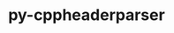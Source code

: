 ---
title: "py-cppheaderparser"
layout: cache
categories: [package, develop]
meta: {"compilers": ["gcc@11.1.0", "none"], "num_specs": 57, "num_specs_by_stack": {"e4s": 18, "gpu-tests": 18, "hep": 11, "ml-linux-x86_64-rocm": 11, "root": 57}, "oss": ["ubuntu20.04", "ubuntu22.04", "ubuntu24.04"], "platforms": ["linux"], "stacks": ["e4s", "gpu-tests", "hep", "ml-linux-x86_64-rocm", "root"], "targets": ["x86_64_v3"], "versions": ["2.7.4"]}
spec_details: [{"compiler": "gcc@11.1.0", "hash": "235wmheipgvj5ich3abk5z7bi4qexaja", "os": "ubuntu20.04", "platform": "linux", "size": "-", "stacks": ["gpu-tests", "root"], "target": "x86_64_v3", "variants": ["build_system=python_pip"], "versions": ["2.7.4"]}, {"compiler": "none", "hash": "3pwcvtcuue63556sshbncl4vmwgg6f4j", "os": "ubuntu22.04", "platform": "linux", "size": "-", "stacks": ["e4s", "root"], "target": "x86_64_v3", "variants": ["build_system=python_pip"], "versions": ["2.7.4"]}, {"compiler": "none", "hash": "3zyrwri5ktgtuzcdywk4mx3fqz3jpz37", "os": "ubuntu22.04", "platform": "linux", "size": "-", "stacks": ["e4s", "root"], "target": "x86_64_v3", "variants": ["build_system=python_pip"], "versions": ["2.7.4"]}, {"compiler": "gcc@11.1.0", "hash": "6kpnlmhatkjtibrgnflzz7us7uz4t7wq", "os": "ubuntu20.04", "platform": "linux", "size": "-", "stacks": ["gpu-tests", "root"], "target": "x86_64_v3", "variants": ["build_system=python_pip"], "versions": ["2.7.4"]}, {"compiler": "gcc@11.1.0", "hash": "7dnk46nriyfn452slltac3q5o3cvdsrv", "os": "ubuntu20.04", "platform": "linux", "size": "-", "stacks": ["gpu-tests", "root"], "target": "x86_64_v3", "variants": ["build_system=python_pip"], "versions": ["2.7.4"]}, {"compiler": "none", "hash": "a6nixwfudj7igfbp7qc2fuavtmp4tfsv", "os": "ubuntu22.04", "platform": "linux", "size": "-", "stacks": ["e4s", "root"], "target": "x86_64_v3", "variants": ["build_system=python_pip"], "versions": ["2.7.4"]}, {"compiler": "gcc@11.1.0", "hash": "alsguhrtgjbss54gmsjksdtqc5f366dl", "os": "ubuntu20.04", "platform": "linux", "size": "-", "stacks": ["gpu-tests", "root"], "target": "x86_64_v3", "variants": ["build_system=python_pip"], "versions": ["2.7.4"]}, {"compiler": "none", "hash": "at353fgstemxokx5uuhwk7qvsfglm6ls", "os": "ubuntu22.04", "platform": "linux", "size": "-", "stacks": ["hep", "root"], "target": "x86_64_v3", "variants": ["build_system=python_pip"], "versions": ["2.7.4"]}, {"compiler": "none", "hash": "brlnjrmdbo3jaljib3gjkvhi57scffpa", "os": "ubuntu22.04", "platform": "linux", "size": "-", "stacks": ["hep", "root"], "target": "x86_64_v3", "variants": ["build_system=python_pip"], "versions": ["2.7.4"]}, {"compiler": "gcc@11.1.0", "hash": "c74oklzmx5ovmsa7vaujlrkf2n5kayva", "os": "ubuntu20.04", "platform": "linux", "size": "-", "stacks": ["gpu-tests", "root"], "target": "x86_64_v3", "variants": ["build_system=python_pip"], "versions": ["2.7.4"]}, {"compiler": "none", "hash": "ce3fhomxdgci4bbsvvtwhyshxwg5a5vp", "os": "ubuntu22.04", "platform": "linux", "size": "-", "stacks": ["e4s", "root"], "target": "x86_64_v3", "variants": ["build_system=python_pip"], "versions": ["2.7.4"]}, {"compiler": "none", "hash": "cottz4v4dq2hsa5zzjcw4mfkcyx4uvdc", "os": "ubuntu22.04", "platform": "linux", "size": "-", "stacks": ["hep", "root"], "target": "x86_64_v3", "variants": ["build_system=python_pip"], "versions": ["2.7.4"]}, {"compiler": "none", "hash": "cuuy4rs3jacciap74mmxystjnhtszfyk", "os": "ubuntu22.04", "platform": "linux", "size": "-", "stacks": ["e4s", "root"], "target": "x86_64_v3", "variants": ["build_system=python_pip"], "versions": ["2.7.4"]}, {"compiler": "none", "hash": "dg3jr4ib3zt675wdofnrev2sfs7i6dvq", "os": "ubuntu24.04", "platform": "linux", "size": "-", "stacks": ["ml-linux-x86_64-rocm", "root"], "target": "x86_64_v3", "variants": ["build_system=python_pip"], "versions": ["2.7.4"]}, {"compiler": "none", "hash": "eriumqqt2y2limy3krs7yidoapmxbdml", "os": "ubuntu24.04", "platform": "linux", "size": "-", "stacks": ["ml-linux-x86_64-rocm", "root"], "target": "x86_64_v3", "variants": ["build_system=python_pip"], "versions": ["2.7.4"]}, {"compiler": "none", "hash": "eszdc6edfavod7uu2btba5i65rkotq3e", "os": "ubuntu22.04", "platform": "linux", "size": "-", "stacks": ["e4s", "root"], "target": "x86_64_v3", "variants": ["build_system=python_pip"], "versions": ["2.7.4"]}, {"compiler": "none", "hash": "f3wunucdkwsdj6ary3arbbbvcaremgtz", "os": "ubuntu22.04", "platform": "linux", "size": "-", "stacks": ["e4s", "root"], "target": "x86_64_v3", "variants": ["build_system=python_pip"], "versions": ["2.7.4"]}, {"compiler": "none", "hash": "f7upaa2mjn4pory4yiol7qlur3ekd6wn", "os": "ubuntu22.04", "platform": "linux", "size": "-", "stacks": ["e4s", "root"], "target": "x86_64_v3", "variants": ["build_system=python_pip"], "versions": ["2.7.4"]}, {"compiler": "gcc@11.1.0", "hash": "ffvebm363fnzc5m3zoenbirzsjhsolpu", "os": "ubuntu20.04", "platform": "linux", "size": "-", "stacks": ["gpu-tests", "root"], "target": "x86_64_v3", "variants": ["build_system=python_pip"], "versions": ["2.7.4"]}, {"compiler": "gcc@11.1.0", "hash": "fqfxm3cv7jkc67trnhqfrjobnn7grzq6", "os": "ubuntu20.04", "platform": "linux", "size": "-", "stacks": ["gpu-tests", "root"], "target": "x86_64_v3", "variants": ["build_system=python_pip"], "versions": ["2.7.4"]}, {"compiler": "none", "hash": "g4hkynvrzqjrb3p4dbeipkg3xvjtz3jh", "os": "ubuntu22.04", "platform": "linux", "size": "-", "stacks": ["e4s", "root"], "target": "x86_64_v3", "variants": ["build_system=python_pip"], "versions": ["2.7.4"]}, {"compiler": "none", "hash": "gad3kbm3l2mf2vx26yhvyfziffnfhmwd", "os": "ubuntu22.04", "platform": "linux", "size": "-", "stacks": ["e4s", "hep", "root"], "target": "x86_64_v3", "variants": ["build_system=python_pip"], "versions": ["2.7.4"]}, {"compiler": "gcc@11.1.0", "hash": "h5yzw2kt3pkjfb6htlgevvtdmder66bp", "os": "ubuntu20.04", "platform": "linux", "size": "-", "stacks": ["gpu-tests", "root"], "target": "x86_64_v3", "variants": ["build_system=python_pip"], "versions": ["2.7.4"]}, {"compiler": "none", "hash": "hkaudwmx4ve5vafekcqlyhu2sme4bzn4", "os": "ubuntu22.04", "platform": "linux", "size": "-", "stacks": ["hep", "root"], "target": "x86_64_v3", "variants": ["build_system=python_pip"], "versions": ["2.7.4"]}, {"compiler": "gcc@11.1.0", "hash": "iccn7qmifhq4ammhh3vn4pa5nsvh65vu", "os": "ubuntu20.04", "platform": "linux", "size": "-", "stacks": ["gpu-tests", "root"], "target": "x86_64_v3", "variants": ["build_system=python_pip"], "versions": ["2.7.4"]}, {"compiler": "none", "hash": "jcocbzigvialbphbdwlwxgegjzunlvtg", "os": "ubuntu24.04", "platform": "linux", "size": "-", "stacks": ["ml-linux-x86_64-rocm", "root"], "target": "x86_64_v3", "variants": ["build_system=python_pip"], "versions": ["2.7.4"]}, {"compiler": "none", "hash": "jgvgiohooaxs2lck5neoa7uzjccsu6a2", "os": "ubuntu24.04", "platform": "linux", "size": "-", "stacks": ["ml-linux-x86_64-rocm", "root"], "target": "x86_64_v3", "variants": ["build_system=python_pip"], "versions": ["2.7.4"]}, {"compiler": "none", "hash": "kke2ofsb5izmcxbw33pnzkiazdv6dzxr", "os": "ubuntu22.04", "platform": "linux", "size": "-", "stacks": ["hep", "root"], "target": "x86_64_v3", "variants": ["build_system=python_pip"], "versions": ["2.7.4"]}, {"compiler": "none", "hash": "lfazspvczm2kk6ozhvdd2xedifm4tfkm", "os": "ubuntu22.04", "platform": "linux", "size": "-", "stacks": ["hep", "root"], "target": "x86_64_v3", "variants": ["build_system=python_pip"], "versions": ["2.7.4"]}, {"compiler": "none", "hash": "lvea2gwwd3j4alx4decigbmbg7iaiayl", "os": "ubuntu22.04", "platform": "linux", "size": "-", "stacks": ["e4s", "root"], "target": "x86_64_v3", "variants": ["build_system=python_pip"], "versions": ["2.7.4"]}, {"compiler": "none", "hash": "mzc6xivz2can4jh3hrmcai435rtb7k7a", "os": "ubuntu24.04", "platform": "linux", "size": "-", "stacks": ["ml-linux-x86_64-rocm", "root"], "target": "x86_64_v3", "variants": ["build_system=python_pip"], "versions": ["2.7.4"]}, {"compiler": "none", "hash": "ndppf2ubltd5pje7bvv4nr7qnmevnaao", "os": "ubuntu22.04", "platform": "linux", "size": "-", "stacks": ["e4s", "root"], "target": "x86_64_v3", "variants": ["build_system=python_pip"], "versions": ["2.7.4"]}, {"compiler": "none", "hash": "nhbi75d6z2ujctdrp4p3qrb4yuf23id7", "os": "ubuntu24.04", "platform": "linux", "size": "-", "stacks": ["ml-linux-x86_64-rocm", "root"], "target": "x86_64_v3", "variants": ["build_system=python_pip"], "versions": ["2.7.4"]}, {"compiler": "none", "hash": "nnk2lrioagqv74q2v7yrpmzx6y2ind3a", "os": "ubuntu22.04", "platform": "linux", "size": "-", "stacks": ["e4s", "root"], "target": "x86_64_v3", "variants": ["build_system=python_pip"], "versions": ["2.7.4"]}, {"compiler": "none", "hash": "o42stfgotrqr6n7jitpjs72xijthmdt4", "os": "ubuntu22.04", "platform": "linux", "size": "-", "stacks": ["hep", "root"], "target": "x86_64_v3", "variants": ["build_system=python_pip"], "versions": ["2.7.4"]}, {"compiler": "none", "hash": "ouu6vfmehaaxciggomkhcsuhia5o4dpl", "os": "ubuntu22.04", "platform": "linux", "size": "-", "stacks": ["e4s", "root"], "target": "x86_64_v3", "variants": ["build_system=python_pip"], "versions": ["2.7.4"]}, {"compiler": "gcc@11.1.0", "hash": "padh47bqdruo4gqhzsyli34kmemy5cbb", "os": "ubuntu20.04", "platform": "linux", "size": "-", "stacks": ["gpu-tests", "root"], "target": "x86_64_v3", "variants": ["build_system=python_pip"], "versions": ["2.7.4"]}, {"compiler": "none", "hash": "pd3pc6ctnsy4fsfpol5o2yekt2isrriw", "os": "ubuntu22.04", "platform": "linux", "size": "-", "stacks": ["e4s", "root"], "target": "x86_64_v3", "variants": ["build_system=python_pip"], "versions": ["2.7.4"]}, {"compiler": "gcc@11.1.0", "hash": "phbpr5g32pudw43sdnzfdcwksaxslweq", "os": "ubuntu20.04", "platform": "linux", "size": "-", "stacks": ["gpu-tests", "root"], "target": "x86_64_v3", "variants": ["build_system=python_pip"], "versions": ["2.7.4"]}, {"compiler": "none", "hash": "prmc7tszddyzssvsllyxjy5yjbh2tzem", "os": "ubuntu22.04", "platform": "linux", "size": "-", "stacks": ["hep", "root"], "target": "x86_64_v3", "variants": ["build_system=python_pip"], "versions": ["2.7.4"]}, {"compiler": "gcc@11.1.0", "hash": "q3ba7hdwh7lgxsd5o2yylndhffkc27k3", "os": "ubuntu20.04", "platform": "linux", "size": "-", "stacks": ["gpu-tests", "root"], "target": "x86_64_v3", "variants": ["build_system=python_pip"], "versions": ["2.7.4"]}, {"compiler": "gcc@11.1.0", "hash": "qrsscx4ckxqg4petv2s6zp42ttq7iysm", "os": "ubuntu20.04", "platform": "linux", "size": "-", "stacks": ["gpu-tests", "root"], "target": "x86_64_v3", "variants": ["build_system=python_pip"], "versions": ["2.7.4"]}, {"compiler": "gcc@11.1.0", "hash": "rwwthtoeqlh4rj5j4hvvbubsuji57u7w", "os": "ubuntu20.04", "platform": "linux", "size": "-", "stacks": ["gpu-tests", "root"], "target": "x86_64_v3", "variants": ["build_system=python_pip"], "versions": ["2.7.4"]}, {"compiler": "none", "hash": "spnrenurj5u2zwq5h2agd36zc52xb6ds", "os": "ubuntu24.04", "platform": "linux", "size": "-", "stacks": ["ml-linux-x86_64-rocm", "root"], "target": "x86_64_v3", "variants": ["build_system=python_pip"], "versions": ["2.7.4"]}, {"compiler": "none", "hash": "ss4533mvsnhzkhqrloesfosz7ttyan2x", "os": "ubuntu24.04", "platform": "linux", "size": "-", "stacks": ["ml-linux-x86_64-rocm", "root"], "target": "x86_64_v3", "variants": ["build_system=python_pip"], "versions": ["2.7.4"]}, {"compiler": "none", "hash": "tcngiv2xadqwpoo4qevbzdr5npabnqe2", "os": "ubuntu24.04", "platform": "linux", "size": "-", "stacks": ["ml-linux-x86_64-rocm", "root"], "target": "x86_64_v3", "variants": ["build_system=python_pip"], "versions": ["2.7.4"]}, {"compiler": "none", "hash": "ufwj73b5nryyi3yqakdzouvux3ncfuiy", "os": "ubuntu22.04", "platform": "linux", "size": "-", "stacks": ["e4s", "root"], "target": "x86_64_v3", "variants": ["build_system=python_pip"], "versions": ["2.7.4"]}, {"compiler": "none", "hash": "vuimfa6ydjk3h75u74hrrzki5vqnabym", "os": "ubuntu22.04", "platform": "linux", "size": "-", "stacks": ["e4s", "root"], "target": "x86_64_v3", "variants": ["build_system=python_pip"], "versions": ["2.7.4"]}, {"compiler": "none", "hash": "w7vpdw7zayrksj3oochgodxfyabilc2u", "os": "ubuntu22.04", "platform": "linux", "size": "-", "stacks": ["e4s", "root"], "target": "x86_64_v3", "variants": ["build_system=python_pip"], "versions": ["2.7.4"]}, {"compiler": "gcc@11.1.0", "hash": "xqjmiolmcachbsrzcn4l7ia227ky4p2r", "os": "ubuntu20.04", "platform": "linux", "size": "-", "stacks": ["gpu-tests", "root"], "target": "x86_64_v3", "variants": ["build_system=python_pip"], "versions": ["2.7.4"]}, {"compiler": "none", "hash": "yq7elieedju7vr3benm5bfj6ppewzaxj", "os": "ubuntu22.04", "platform": "linux", "size": "-", "stacks": ["hep", "root"], "target": "x86_64_v3", "variants": ["build_system=python_pip"], "versions": ["2.7.4"]}, {"compiler": "gcc@11.1.0", "hash": "yuginuitp2u326uiqsgxbu42dtawobs6", "os": "ubuntu20.04", "platform": "linux", "size": "-", "stacks": ["gpu-tests", "root"], "target": "x86_64_v3", "variants": ["build_system=python_pip"], "versions": ["2.7.4"]}, {"compiler": "none", "hash": "z62xztitd3kdy47xvp6b7uri5xz43n37", "os": "ubuntu22.04", "platform": "linux", "size": "-", "stacks": ["hep", "root"], "target": "x86_64_v3", "variants": ["build_system=python_pip"], "versions": ["2.7.4"]}, {"compiler": "gcc@11.1.0", "hash": "z7fw6rwsnlehr2u7tawrs2jdrag6twz2", "os": "ubuntu20.04", "platform": "linux", "size": "-", "stacks": ["gpu-tests", "root"], "target": "x86_64_v3", "variants": ["build_system=python_pip"], "versions": ["2.7.4"]}, {"compiler": "none", "hash": "zg5i65ghckvhu3v37sq7kpbia2gvoonl", "os": "ubuntu24.04", "platform": "linux", "size": "-", "stacks": ["ml-linux-x86_64-rocm", "root"], "target": "x86_64_v3", "variants": ["build_system=python_pip"], "versions": ["2.7.4"]}, {"compiler": "none", "hash": "znii46emndf6xkgulyfiu7n373av6otp", "os": "ubuntu24.04", "platform": "linux", "size": "-", "stacks": ["ml-linux-x86_64-rocm", "root"], "target": "x86_64_v3", "variants": ["build_system=python_pip"], "versions": ["2.7.4"]}, {"compiler": "gcc@11.1.0", "hash": "zu2te5t3exac7pxecbvmjdwuwopjsmaw", "os": "ubuntu20.04", "platform": "linux", "size": "-", "stacks": ["gpu-tests", "root"], "target": "x86_64_v3", "variants": ["build_system=python_pip"], "versions": ["2.7.4"]}]
---
